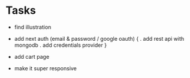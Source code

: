 # Tasks

- find illustration
- add next auth (email & password / google oauth) {
  . add rest api with mongodb
  . add credentials provider
  }
- add cart page

- make it super responsive
